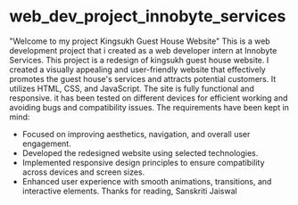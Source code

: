 # web_dev_project_innobyte_services
"Welcome to my project Kingsukh Guest House Website"
This is a web development project that i created as a web developer intern at Innobyte Services.
This project is a redesign of kingsukh guest house website. I created a visually appealing and user-friendly website that effectively promotes the guest house's services and attracts potential customers.
It utilizes HTML, CSS, and JavaScript.
The site is fully functional and responsive. it has been tested on different devices for efficient working and avoiding bugs and compatibility issues.
The requirements have been kept in mind:
- Focused on improving aesthetics, navigation, and overall user engagement.
- Developed the redesigned website using selected technologies.
- Implemented responsive design principles to ensure compatibility across devices and screen sizes.
- Enhanced user experience with smooth animations, transitions, and interactive elements.
Thanks for reading,
Sanskriti Jaiswal

